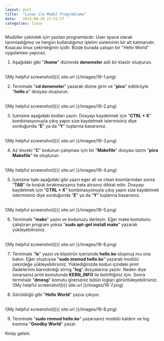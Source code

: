 ```yaml
---
layout: post
title:  "Linux ile Modül Programlama"
date:   2014-09-29 21:51:27
categories: linux
---
```

Modüller çekirdek için yazılan programlardır. User space olarak tanımladığımız ve hergün kullandığımız işletim sisteminin bir alt katmanıdır. Kısacası linux çekirdeğinin içidir. Bizde burada çalışan bir "Hello World" uygulaması yapıcaz.

1) Aşağıdaki gibi "<b>/home</b>" dizininde <b>denemeler</b> adlı bir klasör oluşturun.

<br>![My helpful screenshot]({{ site.url }}/images/16-1.png)<br>

2) Terminale "<b>cd denemeler</b>" yazarak dizine girin ve "<b>pico</b>" editörüyle "<b>hello.c</b>" dosyası oluşturun.

<br>![My helpful screenshot]({{ site.url }}/images/16-2.png)<br>

3) İçerisine aşağıdaki kodları yazın. Dosyayı kaydetmek için "<b>CTRL + X</b>" kombinasyonuyla çıkış yapın size kaydetmek istermisiniz diye sorduğunda "<b>E</b>" ya da "<b>Y</b>" tuşlarına basarsınız.

<br>![My helpful screenshot]({{ site.url }}/images/16-3.png)<br>

4) Az önceki "<b>C</b>" kodunun çalışması için bir "<b>Makefile</b>" dosyası lazım      "<b>pico Makefile</b>" ile oluşturun.

<br>![My helpful screenshot]({{ site.url }}/images/16-4.png)<br>

5) İçerisine tıpkı aşağıdaki gibi yazın eger all ve clean kısımlarından sonra "<b>TAB</b>" ile boşluk bırakmazsanız hata alırsınız dikkat edin. Dosyayı kaydetmek için "<b>CTRL + X</b>" kombinasyonuyla çıkış yapın size kaydetmek istermisiniz diye sorduğunda "<b>E</b>" ya da "<b>Y</b>" tuşlarına basarsınız.

<br>![My helpful screenshot]({{ site.url }}/images/16-5.png)<br>

6) Terminale "<b>make</b>" yazın ve kodunuzu derleyin. Eğer make komutunu çalıştıran program yoksa "<b>sudo apt-get install make</b>" yazarak yükleyebilirsiniz.

<br>![My helpful screenshot]({{ site.url }}/images/16-6.png)<br>

7) Terminale "<b>ls</b>" yazın ve klasörün içerisinde <b>hello.ko</b> oluşmuş mu ona bakın. Eğer oluştuysa "<b>sudo insmod hello.ko</b>" yazarak modülü çekirdeğe yükleyebilirsiniz. Yüklediğinizde kodun içindeki print ifadelerinin barındırdığı string "<b>log</b>" dosyalarına yazılır. Neden diye sorarsanız print komutunda <b>KERN_INFO</b> ile belirttiğiniz için. Sonra terminale "<b>dmesg</b>" komutu girerseniz bütün logları görüntüleyebilirsiniz.
<br>![My helpful screenshot]({{ site.url }}/images/16-7.png)<br>

8) Görüldüğü gibi "<b>Hello World</b>" yazısı çıkıyor.

<br>![My helpful screenshot]({{ site.url }}/images/16-8.png)<br>



9) Terminale "<b>sudo rmmod hello.ko</b>" yazarsanız modülü kaldırır ve log kısmına "<b>Goodby World</b>" yazar.

Kolay gelsin.